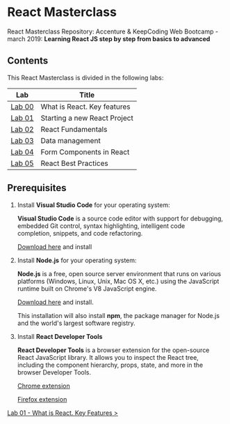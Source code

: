 # React Masterclass

React Masterclass Repository: Accenture &amp; KeepCoding Web Bootcamp - march 2019: **Learning React JS step by step from basics to advanced**

## Contents

This React Masterclass is divided in the following labs:

| Lab                                              | Title                                      |
|--------------------------------------------------|--------------------------------------------|
| [Lab 00](/labs/lab-00-what-is-react)             | What is React. Key features                |
| [Lab 01](/labs/lab-01-start-react-project)       | Starting a new React Project               |
| [Lab 02](/labs/lab-02-react-fundamentals)        | React Fundamentals                         |
| [Lab 03](/labs/lab-03-data-management)           | Data management                            |
| [Lab 04](/labs/lab-04-forms)                     | Form Components in React                   |
| [Lab 05](/labs/lab-05-best-practices)            | React Best Practices                       |

## Prerequisites

1. Install **Visual Studio Code** for your operating system:

    **Visual Studio Code** is a source code editor with support for debugging, embedded Git control, syntax highlighting, intelligent code completion, snippets, and code refactoring.

    [Download here](https://code.visualstudio.com/) and install

2. Install **Node.js** for your operating system:

    **Node.js** is a free, open source server environment that runs on various platforms (Windows, Linux, Unix, Mac OS X, etc.) using the JavaScript runtime built on Chrome's V8 JavaScript engine.

    [Download here](https://nodejs.org/en/download/) and install.

    This installation will also install **npm**, the package manager for Node.js and the world's largest software registry.

3. Install **React Developer Tools**

    **React Developer Tools** is a browser extension for the open-source React JavaScript library. It allows you to inspect the React tree, including the component hierarchy, props, state, and more in the browser Developer Tools.

    [Chrome extension](https://chrome.google.com/webstore/detail/react-developer-tools/fmkadmapgofadopljbjfkapdkoienihi)

    [Firefox extension](https://addons.mozilla.org/en-US/firefox/addon/react-devtools/)

[Lab 01 - What is React. Key Features >](./labs/lab-00-what-is-react)
